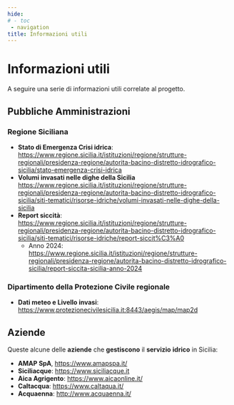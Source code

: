 ```yaml
---
hide:
# - toc
 - navigation
title: Informazioni utili
---
```


# Informazioni utili

A seguire una serie di informazioni utili correlate al progetto.

## Pubbliche Amministrazioni

### Regione Siciliana

- **Stato di Emergenza Crisi idrica**: <https://www.regione.sicilia.it/istituzioni/regione/strutture-regionali/presidenza-regione/autorita-bacino-distretto-idrografico-sicilia/stato-emergenza-crisi-idrica>
- **Volumi invasati nelle dighe della Sicilia** <https://www.regione.sicilia.it/istituzioni/regione/strutture-regionali/presidenza-regione/autorita-bacino-distretto-idrografico-sicilia/siti-tematici/risorse-idriche/volumi-invasati-nelle-dighe-della-sicilia>
- **Report siccità**: <https://www.regione.sicilia.it/istituzioni/regione/strutture-regionali/presidenza-regione/autorita-bacino-distretto-idrografico-sicilia/siti-tematici/risorse-idriche/report-siccit%C3%A0>
  - Anno 2024: <https://www.regione.sicilia.it/istituzioni/regione/strutture-regionali/presidenza-regione/autorita-bacino-distretto-idrografico-sicilia/report-siccita-sicilia-anno-2024>

### Dipartimento della Protezione Civile regionale

- **Dati meteo e Livello invasi**: <https://www.protezionecivilesicilia.it:8443/aegis/map/map2d>

## Aziende

Queste alcune delle **aziende** che **gestiscono** il **servizio** **idrico** in Sicilia:

- **AMAP SpA**, <https://www.amapspa.it/>
- **Siciliacque**: <https://www.siciliacque.it>
- **Aica Agrigento**: <https://www.aicaonline.it/>
- **Caltacqua**: <https://www.caltaqua.it/>
- **Acquaenna**: <http://www.acquaenna.it/>

